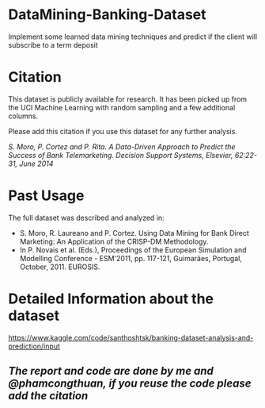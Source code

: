 # DataMining-Banking-Dataset

Implement some learned data mining techniques and predict if the client will subscribe to a term deposit

# Citation
This dataset is publicly available for research. It has been picked up from the UCI Machine Learning with random sampling and a few additional columns.

Please add this citation if you use this dataset for any further analysis.

*S. Moro, P. Cortez and P. Rita. A Data-Driven Approach to Predict the Success of Bank Telemarketing. Decision Support Systems, Elsevier, 62:22-31, June 2014*

# Past Usage
The full dataset was described and analyzed in:

* S. Moro, R. Laureano and P. Cortez. Using Data Mining for Bank Direct Marketing: An Application of the CRISP-DM Methodology.
* In P. Novais et al. (Eds.), Proceedings of the European Simulation and Modelling Conference - ESM'2011, pp. 117-121, Guimarães, Portugal, October, 2011. EUROSIS.

# Detailed Information about the dataset
https://www.kaggle.com/code/santhoshtsk/banking-dataset-analysis-and-prediction/input

## *The report and code are done by me and @phamcongthuan, if you reuse the code please add the citation*
